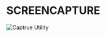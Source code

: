 # SCREENCAPTURE

![Captrue Utility](https://raw.githubusercontent.com/OpsTree/OpstreeUtils/rajiv/images/capture.png)
